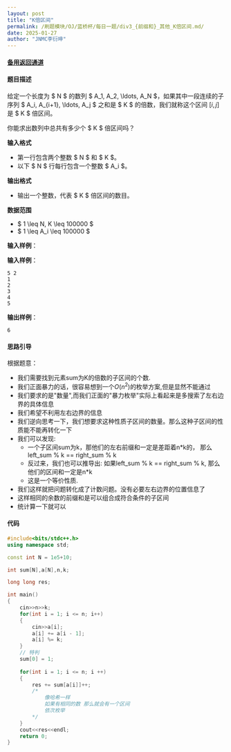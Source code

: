 ```yaml
---
layout: post
title: "K倍区间"
permalink: /刷题模块/OJ/蓝桥杯/每日一题/div3_{前缀和}_其他_K倍区间.md/
date: 2025-01-27
author: "JNMC李衍坤"
---
```


#### [备用返回通道](../../README.md)
#### 题目描述

给定一个长度为 $ N $ 的数列 $ A_1, A_2, \ldots, A_N $，如果其中一段连续的子序列 $ A_i, A_{i+1}, \ldots, A_j $ 之和是 $ K $ 的倍数，我们就称这个区间 $[i, j]$ 是 $ K $ 倍区间。

你能求出数列中总共有多少个 $ K $ 倍区间吗？

**输入格式**
- 第一行包含两个整数 $ N $ 和 $ K $。
- 以下 $ N $ 行每行包含一个整数 $ A_i $。

**输出格式**
- 输出一个整数，代表 $ K $ 倍区间的数目。

**数据范围**
- $ 1 \leq N, K \leq 100000 $
- $ 1 \leq A_i \leq 100000 $

**输入样例**：

**输入样例**：

```
5 2
1
2
3
4
5
```

**输出样例**：

```
6
```

#### 思路引导
根据题意：

- 我们需要找到元素sum为K的倍数的子区间的个数.
- 我们正面暴力的话，很容易想到一个$O(n^2)$的枚举方案,但是显然不能通过
- 我们要求的是"数量",而我们正面的"暴力枚举"实际上看起来是多搜索了左右边界的具体信息
- 我们希望不利用左右边界的信息
- 我们逆向思考一下，我们想要求这种性质子区间的数量。那么这种子区间的性质能不能再转化一下
- 我们可以发现:
   - 一个子区间sum为k，那他们的左右前缀和一定是差距着n*k的，
   那么 left_sum % k == right_sum % k
   - 反过来，我们也可以推导出:
   如果left_sum % k == right_sum % k,
   那么他们的区间和一定是n*k
   - 这是一个等价性质.
- 我们这样就把问题转化成了计数问题。没有必要左右边界的位置信息了
- 这样相同的余数的前缀和是可以组合成符合条件的子区间
- 统计算一下就可以 
 
#### 代码

```C++
#include<bits/stdc++.h>
using namespace std;

const int N = 1e5+10;

int sum[N],a[N],n,k;

long long res;

int main()
{
    cin>>n>>k;
    for(int i = 1; i <= n; i++)
    {
        cin>>a[i];
        a[i] += a[i - 1];
        a[i] %= k;
    }
    // 特判
    sum[0] = 1;
    
    for(int i = 1; i <= n; i ++)
    {
        res += sum[a[i]]++;   
        /*
            像哈希一样
            如果有相同的数 那么就会有一个区间
            依次枚举
        */
    }
    cout<<res<<endl;
    return 0;
}
```
